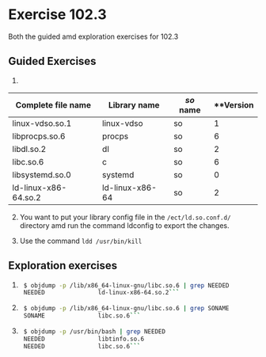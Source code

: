 # Exercise 102.3

Both the guided amd exploration exercises for 102.3

## Guided Exercises

1. 
| **Complete file name** | **Library name** | *so* **name** | **Version |
|-|-|-|-|
|linux-vdso.so.1|linux-vdso|so|1|
|libprocps.so.6|procps|so|6|
|libdl.so.2|dl|so|2|
|libc.so.6|c|so|6|
|libsystemd.so.0|systemd|so|0|
|ld-linux-x86-64.so.2|ld-linux-x86-64|so|2|

2. You want to put your library config file in the `/ect/ld.so.conf.d/` directory amd run the command ldconfig to export the changes. 

3. Use the command `ldd /usr/bin/kill`

## Exploration exercises

1. ``` bash
    $ objdump -p /lib/x86_64-linux-gnu/libc.so.6 | grep NEEDED
    NEEDED               ld-linux-x86-64.so.2```

2. ``` bash
    $ objdump -p /lib/x86_64-linux-gnu/libc.so.6 | grep SONAME
    SONAME               libc.so.6```

3. ``` bash 
    $ objdump -p /usr/bin/bash | grep NEEDED
    NEEDED               libtinfo.so.6
    NEEDED               libc.so.6```
